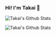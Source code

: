 ### Hi! I'm Takai 👋

![Takai's Github Stats](https://github-readme-stats.vercel.app/api?username=imohashi&show_icons=true&theme=dracula)

![Takai's Github Stats](https://github-readme-stats.vercel.app/api/top-langs/?username=imohashi)
